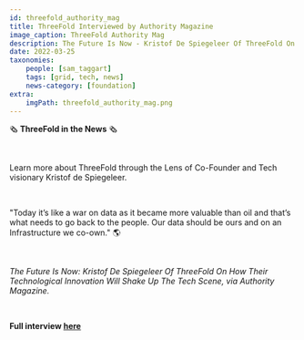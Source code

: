 ```yaml
---
id: threefold_authority_mag
title: ThreeFold Interviewed by Authority Magazine
image_caption: ThreeFold Authority Mag
description: The Future Is Now - Kristof De Spiegeleer Of ThreeFold On How Their Technological Innovation Will Shake Up The Tech Scene, via Authority Magazine
date: 2022-03-25
taxonomies:
    people: [sam_taggart]
    tags: [grid, tech, news]
    news-category: [foundation]
extra:
    imgPath: threefold_authority_mag.png
---
```


🗞 **ThreeFold in the News** 🗞

<br/>

Learn more about ThreeFold through the Lens of Co-Founder and Tech visionary Kristof de Spiegeleer. 

<br/>

"Today it’s like a war on data as it became more valuable than oil and that’s what needs to go back to the people. Our data should be ours and on an Infrastructure we co-own." 🌎

<br/>

*The Future Is Now: Kristof De Spiegeleer Of ThreeFold On How Their Technological Innovation Will Shake Up The Tech Scene, via Authority Magazine.*

<br/>

**Full interview [here](https://medium.com/authority-magazine/the-future-is-now-kristoff-de-spiegeleer-of-threefold-on-how-their-technological-innovation-will-7acc0e51c365)**